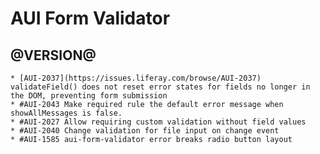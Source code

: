 AUI Form Validator
========

@VERSION@
------
	* [AUI-2037](https://issues.liferay.com/browse/AUI-2037) validateField() does not reset error states for fields no longer in the DOM, preventing form submission
	* #AUI-2043 Make required rule the default error message when showAllMessages is false.
	* #AUI-2027 Allow requiring custom validation without field values
	* #AUI-2040 Change validation for file input on change event
	* #AUI-1585 aui-form-validator error breaks radio button layout
